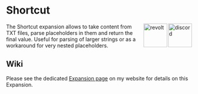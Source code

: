 # Shortcut

<a href="https://discord.gg/6dazXp6" target="_blank">
  <img alt="discord" src="https://cdn.jsdelivr.net/npm/@intergrav/devins-badges@2/assets/minimal/social/discord-singular_vector.svg" height="64" align="right">
</a>
<a href="https://app.revolt.chat/invite/74TpERXA" target="_blank">
  <img alt="revolt" src="https://cdn.jsdelivr.net/npm/@intergrav/devins-badges@2/assets/minimal/social/revolt-singular_vector.svg" height="64" align="right">
</a>

The Shortcut expansion allows to take content from TXT files, parse placeholders in them and return the final value. Useful for parsing of larger strings or as a workaround for very nested placeholders.

## Wiki

Please see the dedicated [Expansion page](https://andre601.ch/expansions/shortcut) on my website for details on this Expansion.
